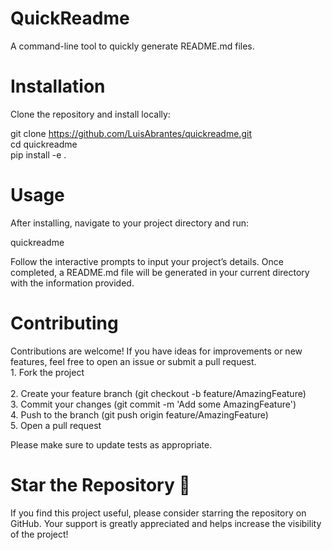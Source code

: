# QuickReadme

A command-line tool to quickly generate README.md files.

# Installation

Clone the repository and install locally:

git clone https://github.com/LuisAbrantes/quickreadme.git <br> 
cd quickreadme <br> 
pip install -e . <br> 

# Usage

After installing, navigate to your project directory and run:

quickreadme

Follow the interactive prompts to input your project’s details. Once completed, a README.md file will be generated in your current directory with the information provided.

# Contributing

Contributions are welcome! If you have ideas for improvements or new features, feel free to open an issue or submit a pull request. <br> 
	1.	Fork the project <br>  
	2.	Create your feature branch (git checkout -b feature/AmazingFeature) <br> 
	3.	Commit your changes (git commit -m 'Add some AmazingFeature') <br> 
	4.	Push to the branch (git push origin feature/AmazingFeature) <br> 
	5.	Open a pull request <br> 

Please make sure to update tests as appropriate.

# Star the Repository 🌟

If you find this project useful, please consider starring the repository on GitHub. Your support is greatly appreciated and helps increase the visibility of the project!
